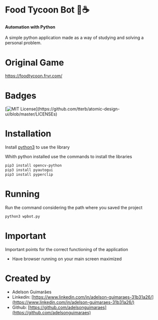 # Food Tycoon Bot 🍩☕
#### Automation with Python

A simple python application made as a way of studying and solving a personal problem.

# Original Game
https://foodtycoon.frvr.com/

# Badges
[![MIT License](https://img.shields.io/apm/l/atomic-design-ui.svg?)](https://github.com/tterb/atomic-design-ui/blob/master/LICENSEs)

# Installation

Install [python3](https://www.python.org/downloads/) to use the library

Whith python installed use the commands to install the libraries
```bash
pip3 install opencv-python
pip3 install pyautogui
pip3 install pyperclip
```
# Running

Run the command considering the path where you saved the project

```bash
python3 wpbot.py
```

# Important

Important points for the correct functioning of the application

* Have browser running on your main screen maximized

# Created by

* Adelson Guimarães
* Linkedin: [https://www.linkedin.com/in/adelson-guimaraes-31b31a26/](https://www.linkedin.com/in/adelson-guimaraes-31b31a26/)
* Github: [https://github.com/adelsonguimaraes](https://github.com/adelsonguimaraes)